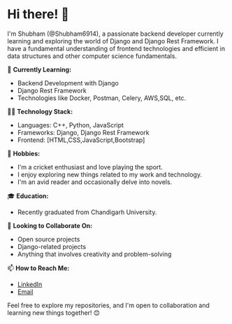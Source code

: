 # Hi there! 👋

I'm Shubham (@Shubham6914), a passionate backend developer currently learning and exploring the world of Django and Django Rest Framework.
I have a fundamental understanding of frontend technologies and efficient in data structures and other computer science fundamentals.


🌱 **Currently Learning:**
- Backend Development with Django
- Django Rest Framework
- Technologies like Docker, Postman, Celery, AWS,SQL, etc.

👨‍💻 **Technology Stack:**
- Languages: C++, Python, JavaScript
- Frameworks: Django, Django Rest Framework
- Frontend: [HTML,CSS,JavaScript,Bootstrap]

🏏 **Hobbies:**
- I'm a cricket enthusiast and love playing the sport.
- I enjoy exploring new things related to my work and technology.
- I'm an avid reader and occasionally delve into novels.

🎓 **Education:**
- Recently graduated from Chandigarh University.
  

🚀 **Looking to Collaborate On:**
- Open source projects
- Django-related projects
- Anything that involves creativity and problem-solving

📫 **How to Reach Me:**
- [LinkedIn](https://www.linkedin.com/in/shubham-kumar-33412628a/)
- [Email](shubhee1021@gmail.com)

Feel free to explore my repositories, and I'm open to collaboration and learning new things together! 😊
